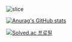 ![slice](https://capsule-render.vercel.app/api?type=slice&color=auto&height=200&text=Berom&fontAlign=70&rotate=13&fontAlignY=25&desc=기록을%20지향하는%20&descAlign=70.&descAlignY=44)
  
[![Anurag's GitHub stats](https://github-readme-stats.vercel.app/api?username=goberomsu)](https://github.com/goberomsu/github-readme-stats)

[![Solved.ac
프로필](http://mazassumnida.wtf/api/v2/generate_badge?boj=310o)](https://solved.ac/310o)
